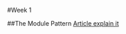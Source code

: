 #Week 1

##The Module Pattern
[Article explain it](http://toddmotto.com/mastering-the-module-pattern/)